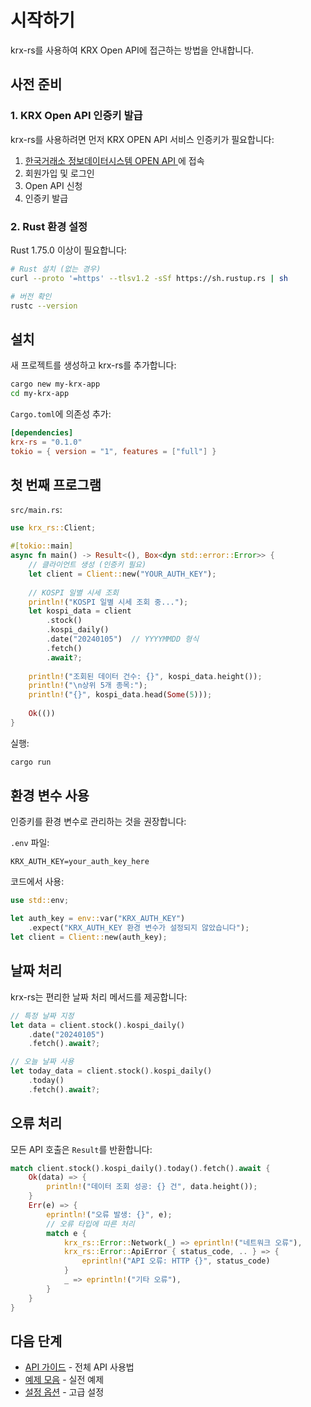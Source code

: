 # 시작하기

krx-rs를 사용하여 KRX Open API에 접근하는 방법을 안내합니다.

## 사전 준비

### 1. KRX Open API 인증키 발급

krx-rs를 사용하려면 먼저 KRX OPEN API 서비스 인증키가 필요합니다:

1. [한국거래소 정보데이터시스템 OPEN API ](https://openapi.krx.co.kr/)에 접속
2. 회원가입 및 로그인
3. Open API 신청
4. 인증키 발급

### 2. Rust 환경 설정

Rust 1.75.0 이상이 필요합니다:

```bash
# Rust 설치 (없는 경우)
curl --proto '=https' --tlsv1.2 -sSf https://sh.rustup.rs | sh

# 버전 확인
rustc --version
```

## 설치

새 프로젝트를 생성하고 krx-rs를 추가합니다:

```bash
cargo new my-krx-app
cd my-krx-app
```

`Cargo.toml`에 의존성 추가:

```toml
[dependencies]
krx-rs = "0.1.0"
tokio = { version = "1", features = ["full"] }
```

## 첫 번째 프로그램

`src/main.rs`:

```rust
use krx_rs::Client;

#[tokio::main]
async fn main() -> Result<(), Box<dyn std::error::Error>> {
    // 클라이언트 생성 (인증키 필요)
    let client = Client::new("YOUR_AUTH_KEY");
    
    // KOSPI 일별 시세 조회
    println!("KOSPI 일별 시세 조회 중...");
    let kospi_data = client
        .stock()
        .kospi_daily()
        .date("20240105")  // YYYYMMDD 형식
        .fetch()
        .await?;
    
    println!("조회된 데이터 건수: {}", kospi_data.height());
    println!("\n상위 5개 종목:");
    println!("{}", kospi_data.head(Some(5)));
    
    Ok(())
}
```

실행:

```bash
cargo run
```

## 환경 변수 사용

인증키를 환경 변수로 관리하는 것을 권장합니다:

`.env` 파일:
```
KRX_AUTH_KEY=your_auth_key_here
```

코드에서 사용:
```rust
use std::env;

let auth_key = env::var("KRX_AUTH_KEY")
    .expect("KRX_AUTH_KEY 환경 변수가 설정되지 않았습니다");
let client = Client::new(auth_key);
```

## 날짜 처리

krx-rs는 편리한 날짜 처리 메서드를 제공합니다:

```rust
// 특정 날짜 지정
let data = client.stock().kospi_daily()
    .date("20240105")
    .fetch().await?;

// 오늘 날짜 사용
let today_data = client.stock().kospi_daily()
    .today()
    .fetch().await?;
```

## 오류 처리

모든 API 호출은 `Result`를 반환합니다:

```rust
match client.stock().kospi_daily().today().fetch().await {
    Ok(data) => {
        println!("데이터 조회 성공: {} 건", data.height());
    }
    Err(e) => {
        eprintln!("오류 발생: {}", e);
        // 오류 타입에 따른 처리
        match e {
            krx_rs::Error::Network(_) => eprintln!("네트워크 오류"),
            krx_rs::Error::ApiError { status_code, .. } => {
                eprintln!("API 오류: HTTP {}", status_code)
            }
            _ => eprintln!("기타 오류"),
        }
    }
}
```

## 다음 단계

- [API 가이드](api-guide.md) - 전체 API 사용법
- [예제 모음](examples.md) - 실전 예제
- [설정 옵션](configuration.md) - 고급 설정
